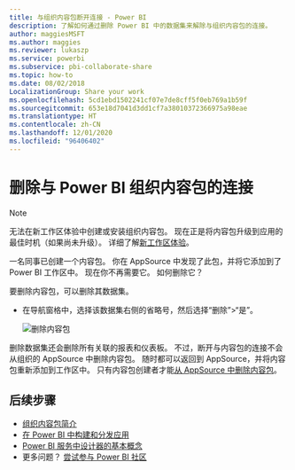 ```yaml
---
title: 与组织内容包断开连接 - Power BI
description: 了解如何通过删除 Power BI 中的数据集来解除与组织内容包的连接。
author: maggiesMSFT
ms.author: maggies
ms.reviewer: lukaszp
ms.service: powerbi
ms.subservice: pbi-collaborate-share
ms.topic: how-to
ms.date: 08/02/2018
LocalizationGroup: Share your work
ms.openlocfilehash: 5cd1ebd1502241cf07e7de8cff5f0eb769a1b59f
ms.sourcegitcommit: 653e18d7041d3dd1cf7a38010372366975a98eae
ms.translationtype: HT
ms.contentlocale: zh-CN
ms.lasthandoff: 12/01/2020
ms.locfileid: "96406402"
---
```

# <a name="remove-your-connection-to-a-power-bi-organizational-content-pack"></a>删除与 Power BI 组织内容包的连接

> [!NOTE]
> 无法在新工作区体验中创建或安装组织内容包。 现在正是将内容包升级到应用的最佳时机（如果尚未升级）。 详细了解[新工作区体验](service-create-the-new-workspaces.md)。
> 

一名同事已创建一个内容包。 你在 AppSource 中发现了此包，并将它添加到了 Power BI 工作区中。 现在你不再需要它。  如何删除它？

要删除内容包，可以删除其数据集。  

* 在导航窗格中，选择该数据集右侧的省略号，然后选择“删除”\>“是”。  
  
  ![删除内容包](media/service-organizational-content-pack-disconnect/power-bi-remove-organizational-content-pack-dataset.png)

删除数据集还会删除所有关联的报表和仪表板。 不过，断开与内容包的连接不会从组织的 AppSource 中删除内容包。  随时都可以返回到 AppSource，并将内容包重新添加到工作区中。 只有内容包创建者才能[从 AppSource 中删除内容包](service-organizational-content-pack-manage-update-delete.md)。

## <a name="next-steps"></a>后续步骤
* [组织内容包简介](service-organizational-content-pack-introduction.md) 
* [在 Power BI 中构建和分发应用](service-create-distribute-apps.md) 
* [Power BI 服务中设计器的基本概念](../fundamentals/service-basic-concepts.md)  
* 更多问题？ [尝试参与 Power BI 社区](https://community.powerbi.com/)
